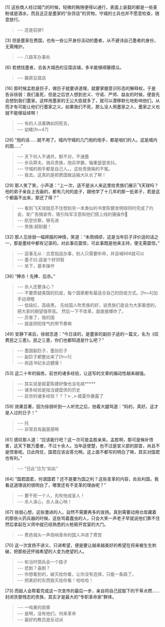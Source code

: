 
[1] 这些商人经过城门的时候，轻微的贿赂便得以通行，表面上装载的都是一些麦粉或是酒水，而且这正是墨家的“杂货店”的货物，守城的士兵也并不愿意检查，随意放行。
>--- 还是前排1<br>

[3] 但是墨家在费国，也有一些公开身份活动的墨者，从不避讳自己墨者的身份，无需掩护。
>--- 八路军办事处<br>

[6] 若想找墨者，去各大城邑的豆腐店铺，多半能够顺藤摸瓜。
>--- 藤原豆腐店<br>

[16] 那时候孟胜是巨子，做巨子就要讲道理，就要掌握意识形态的解释权，于是告诉徐弱：我们虽死，但是之后世人想到忠义、守诺、严师、益友的时候，便首先会想到我们墨家。这样用墨家的王公大臣就多了，就可以潜移默化地影响他们，从而才有可能让他们行墨家之义。如果我们不死，那么没人用墨家之人，墨家之义也就不能够延续啊！
>--- 有的人活着确如同死去，<br>
>--- 幼稚[fn=47]<br>

[26] “炮的话……就不用了。城内守城的几门炮的炮手，都是咱们的人。这是城内的图……”
>--- 天下何人不通共，额不对，不通墨<br>
>--- 步兵莽夫，骑兵贵族，炮兵学霸，辎重瑟瑟发抖。<br>
>--- 守城的炮手都是自己人。。这些贵族输的不冤。<br>
>--- 我去，这真的是把费国做运输大队长了啊！<br>

[29] 那人笑了笑，小声道：“上一次，适不是派人来这里给贵族们展示飞天球吗？他的弟子亲自上去画的，都有几何的底子，跟他学了十几年的那一批弟子，若是这个都画不出来，那还了得？”
>--- 看到飞天球就忍不住想到另一本类似的书里陈健发明球同时完成了约会，发广告搞宣传，吸引陆军注意和他们搭上线的骚操作🤣<br>
>--- 航空侦察，够先进<br>
>--- 贵族:超耐磨！<br>

[32] 那人见徐弱一幅拜服的神情，笑道：“未雨绸缪，这是当年巨子评价适的话之一，那是墨经中都有记录的。对此事应震惊，可此事既是他来主持，便无需震惊。”
>--- 适事无从：古意指适办事，别人只需要听命，并且喊666就可以<br>
>--- 墨子曰:适是个好同智<br>
>--- 坐下，基本操作<br>

[36] “捧杀！先捧、后杀。”
>--- 杀人还要诛心？<br>
>--- 不要质疑美国的抗疫，每个国家都有最适合自己的防疫方式。[fn=4]加手动滑稽<br>
>--- 低级红，高级黑。
先给国人吹贵族的好，说贵族们是会为大家着想的，把大家的期望值带高。
然后一下不改革，就直接爆炸了。<br>
>--- 厉害了，我的国<br>
>--- 就是阴阳怪气的带节奏嘛<br>

[49] 安静下来后，徐弱念道：“今日读的，是墨家的副巨子适的一篇文，名为《叹费民之三患》。民之三患，你们也都知道是什么吧？”
>--- 墨国副巨子，墨协巨子<br>
>--- 副巨子都整出来了[fn=5]<br>
>--- 祝适书纪永远健康！<br>

[53] 这二十年的锻炼，前世的诸多经验，让适写的文章的煽动性越来越强。
>--- 其实说是姬夏陈建好像也没毛病*****<br>
>--- 诸多经验是指当键盘侠的历史<br>
>--- 前世的诸多经验？？？←_←姬夏你暴露了<br>

[59] 效果显著，因为徐弱听到一人听完之后，拍着大腿骂道：“妈的，真好。这才是人过的日子！”
>--- 托<br>
>--- 非常具有画面感啊<br>

[61] 感叹那人道：“应该能行吧？这一次可是孟胜亲来。孟胜啊，那可是候补悟害，这天下数万墨者，不过十余人。当年适使楚，也不过是宣义部的部首，尚且不是悟害呢。日此阵仗，国君应该会答允啊。这上面不都写的明白了嘛，其实对国君也有利。”
>--- “日此”应为“如此”<br>

[64] “国君国君，何谓国君？还不是要为国之利？这些变革的内容，处处利国，我看这道理说的很明白了，哪里还有不变革的理由呢？”
>--- 要干死一个人，先吹他成圣人！<br>
>--- 杀人诛心，杀人诛心呐！<br>

[67] 徐弱心想，这些激进的人，自然不需要再多的宣扬。真到需要动用仓库藏着的那些火药兵器的时候，这些骂着蠹虫的人，只会大笑一声老子早就说他们靠不住然后拿起在义师中就已经熟悉的火枪砸开宫室的大门。
>--- 费邑城头一声炮响革命的国人冲进了费宫<br>

[70] 这一次宣扬不讲义、只讲希望，便是要让越来越美好的希望在将来被生生刺破，把那些还怀揣希望的人变为绝望的人。
>--- 和当时弭兵会一个路子<br>
>--- 悲剧？喜剧？<br>
>--- 你想看到的，破灭给你看，让你没有选择，只能一条路了。<br>
>--- 把美好的东西毁灭给你看！哈哈哈！<br>

[73] 而敌人会帮着完成这一次宣传的最后一步，亲自将自己屁股下的干草点燃……封闭贪婪残忍的贵族，其实才是最大的“专职革命家”群体。
>--- 一吨重的勋章<br>
>--- 是啊，没有他们，何来革命<br>
>--- 最好的教员是反动派<br>
